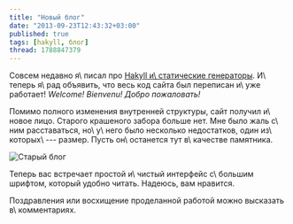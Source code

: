 ```yaml
---
title: "Новый блог"
date: "2013-09-23T12:43:32+03:00"
published: true
tags: [hakyll, блог]
thread: 1788847379
---
```


Совсем недавно я\ писал про [Hakyll и\ статические генераторы](/post/hakyll/). И\ теперь я\ рад объявить, что весь код сайта
был переписан и\ уже работает! *Welcome! Bienvenu! Добро пожаловать!*

Помимо полного изменения внутренней структуры, сайт получил и\ новое лицо. Старого крашеного забора больше нет.
Мне было жаль с\ ним расставаться, но\ у\ него было несколько недостатков, один из\ которых\ --- размер.
Пусть он\ останется тут в\ качестве памятника.

![Старый блог](/images/screenshots/old-site.jpg "Старый блог")

Теперь вас встречает простой и\ чистый интерфейс с\ большим шрифтом, который удобно читать. Надеюсь, вам нравится.

Поздравления или восхищение проделанной работой можно высказать в\ комментариях.
